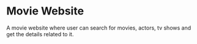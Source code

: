 # Movie Website
A movie website where user can search for movies, actors, tv shows and get the details related to it.
